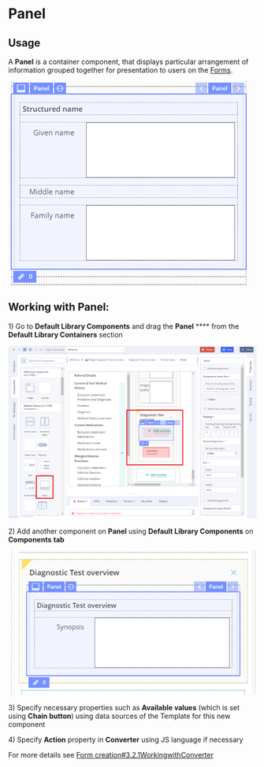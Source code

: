# Panel

## Usage <a href="#panel-usage" id="panel-usage"></a>

A **Panel** is a container component, that displays particular arrangement of information grouped together for presentation to users on the [Forms](../ehr-forms-forms-in-detail/).&#x20;

![](../../.gitbook/assets/34842279.png)

## Working with Panel: <a href="#panel-workingwithpanel" id="panel-workingwithpanel"></a>

1\) Go to **Default Library Components** and drag the **Panel** **** from the **Default Library Containers** section

![](../../.gitbook/assets/34839842.png)

2\) Add another component on **Panel** using **Default Library Components** on **Components** **tab**

![](../../.gitbook/assets/34839843.png)

3\) Specify necessary properties such as **Available values** (which is set using **Chain button**) using data sources of the Template for this new component&#x20;

4\) Specify **Action** property in **Converter** using JS language if necessary

For more details see [Form creation#3.2.1WorkingwithConverter](https://wiki.solit-clouds.ru/display/EHR/Form+creation#Formcreation-3.2.1WorkingwithConverter)

